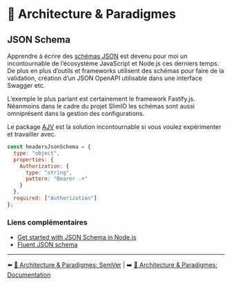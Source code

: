 # 🌇 Architecture & Paradigmes

## JSON Schema
Apprendre à écrire des [schémas JSON](https://json-schema.org/) est devenu pour moi un incontournable de l’écosystème JavaScript et Node.js ces derniers temps. De plus en plus d’outils et frameworks utilisent des schémas pour faire de la validation, création d’un JSON OpenAPI utilisable dans une interface Swagger etc.

L’exemple le plus parlant est certainement le framework Fastify.js. Néanmoins dans le cadre du projet SlimIO les schémas sont aussi omniprésent dans la gestion des configurations.

Le package [AJV](https://ajv.js.org/) est la solution incontournable si vous voulez expérimenter et travailler avec.

```js
const headersJsonSchema = {
  type: "object",
  properties: {
    Authorization: {
      type: "string",
      pattern: "Bearer .+"
    }
  },
  required: ["Authorization"]
};
```

### Liens complémentaires

- [Get started with JSON Schema in Node.js](https://json-schema.org/blog/posts/get-started-with-json-schema-in-node-js)
- [Fluent JSON schema](https://github.com/fastify/fluent-json-schema)

---

⬅️ [🌇 Architecture & Paradigmes: SemVer](./1-semver.md) |
➡️ [🌇 Architecture & Paradigmes: Documentation](./3-documentation.md)
